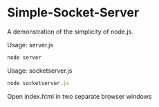 Simple-Socket-Server
=================

A demonstration of the simplicity of node.js.

Usage: server.js
``` javascript
node server
```
Usage: socketserver.js
``` javascript
node socketserver.js
```
Open index.html in two separate browser windows